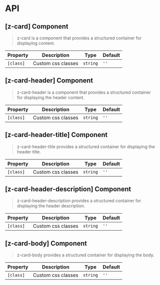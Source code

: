 # API

## [z-card] <span class="api-type-label component">Component</span>

> z-card is a component that provides a structured container for displaying content.

| Property      | Description        | Type          | Default |
| --------------|--------------------|-------------- | ------- |
| `[class]`     | Custom css classes | `string`      | `''`    |


## [z-card-header] <span class="api-type-label component">Component</span>

> z-card-header is a component that provides a structured container for displaying the header content.

| Property      | Description        | Type          | Default |
| --------------|--------------------|-------------- | ------- |
| `[class]`     | Custom css classes | `string`      | `''`    |

## [z-card-header-title] <span class="api-type-label component">Component</span>

> z-card-header-title provides a structured container for displaying the header title.

| Property      | Description        | Type          | Default |
| --------------|--------------------|-------------- | ------- |
| `[class]`     | Custom css classes | `string`      | `''`    |

## [z-card-header-description] <span class="api-type-label component">Component</span>

> z-card-header-description provides a structured container for displaying the header description.

| Property      | Description        | Type          | Default |
| --------------|--------------------|-------------- | ------- |
| `[class]`     | Custom css classes | `string`      | `''`    |

## [z-card-body] <span class="api-type-label component">Component</span>

> z-card-body provides a structured container for displaying the body.

| Property      | Description        | Type          | Default |
| --------------|--------------------|-------------- | ------- |
| `[class]`     | Custom css classes | `string`      | `''`    |

